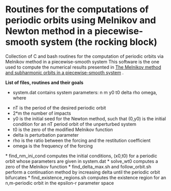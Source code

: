 # Routines for the computations of periodic orbits using Melnikov and Newton method in a piecewise-smooth system (the rocking block)
Collection of C and bash routines for the computation of periodic orbits via Melnikov method in a piecewise-smooth system
This software is the one used to compute the numerical results presented in 
<a href="http://dx.doi.org/10.1137/110850359">
The Melnikov method and subharmonic orbits in a piecewise-smooth system</a> .

**List of files, routines and their goals**
* system.dat contains system parameters: n m y0 t0 delta rho omega, where
<ul>
<li> nT is the period of the desired periodic orbit</li>
<li> 2*m the number of impacts</li>
<li>y0 is the initial seed for the Newton method, such that (0,y0) is the initial condition for an nT period orbit of the unperturbed system </li>
<li> t0 is the zero of the modified Melnikov function </li>
<li>delta is perturbation parameter </li>
<li> rho is the ratio between the forcing and the restitution coefficient </li>
<li> omega is the frequency of the forcing </li>
</ul>
* find_nm_ini_cond computes the initial conditions, (x0,t0) for a periodic orbit whose parameters are given in system.dat
* solve_wt0 computes a zero of the Melnikov function
* find_delta_max.sh and follow_orbit.sh perform a continuation method by increasing delta until the periodic orbit bifurcates
* find_existence_regions.sh computes the existence region for an n,m-periodic orbit in the epsilon-r parameter space
